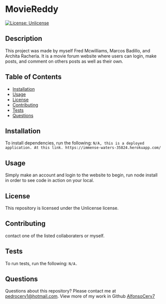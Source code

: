# MovieReddy
[![License: Unlicense](https://img.shields.io/badge/license-Unlicense-blue.svg)](http://unlicense.org/)
## Description
This project was made by myself Fred Mcwilliams, Marcos Badillo, and Archita Racherla. It is a movie forum website where users can login, make posts, and comment on others posts as well as their own. 
## Table of Contents
* [Installation](#installation)
* [Usage](#usage)
* [License](#license)
* [Contributing](#contributing)
* [Tests](#tests)
* [Questions](#questions)
## Installation
To install dependencies, run the following:
`
N/A, this is a deployed application. At this link. https://immense-waters-35824.herokuapp.com/
`
## Usage
Simply make an account and login to the website to begin, run node install in order to see code in action on your local. 
## License
This repository is licensed under the Unlicense license.
## Contributing
contact one of the listed collaboraters or myself. 
## Tests
To run tests, run the following:
`
N/A.
`
## Questions
Questions about this repository? Please contact me at [pedrocerv1@hotmail.com](mailto:pedrocerv1@hotmail.com). View more of my work in Github [AlfonsoCerv7](https://github.com/AlfonsoCerv7) 
